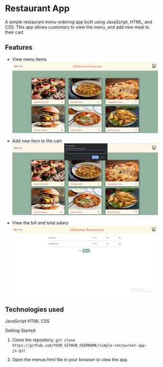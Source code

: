 # Restaurant App

A simple restaurant menu ordering app built using JavaScript, HTML, and CSS. This app allows customers to view the menu, and add new meal to their cart.

## Features
- View menu items 
![](./assets/images/main.png)

- Add new Item to the cart
![](./assets/images/addFood.png)

- View the bill and total salary
![](./assets/images/cart.png)

## Technologies used
JavaScript
HTML
CSS

Getting Started
1. Clone the repository:
```git clone https://github.com/YOUR_GITHUB_USERNAME/simple-restaurant-app-js.git```

2. Open the menue.html file in your browser to view the app.

